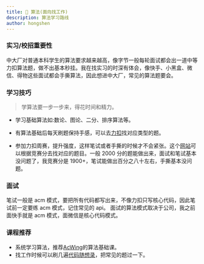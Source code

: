 ```yaml
---
title: 🔶 算法(面向找工作)
description: 算法学习路线
author: hongshen
---
```


### 实习/校招重要性

中大厂对普通本科学生的算法要求越来越高，像字节一般每轮面试都会出一道中等力扣算法题，做不出基本秒挂。我在找实习的时深有体会，像快手、小黑盒、微信、得物这些面试都会手撕算法，因此想进中大厂，常见的算法题要会。

### 学习技巧

> 学算法要一步一步来，得花时间和精力。

- 学习基础算法如:数论、图论、二分、排序算法等。

- 有算法基础后每天刷题保持手感，可以去[力扣](https://leetcode-cn.com/)找对应类型的题。
- 参加力扣周赛，提升强度，这样笔试或者手撕的时候才不会紧张。这个[网站](https://zerotrac.github.io/leetcode_problem_rating/#/)可以根据竞赛分去找对应的题目。一般 2000 分的题能做出来，面试和笔试基本没问题了，我竞赛分是 1900+，笔试能做出百分之八十左右，手撕基本没问题。

### 面试

笔试一般是 acm 模式，要把所有代码都写出来，不像力扣只写核心代码，因此笔试前一定要练 acm 模式，记住常见的 api。
面试的算法模式取决于公司，我之前面快手就是 acm 模式，面微信是核心代码模式。

### 课程推荐

- 系统学习算法，推荐[AcWing](https://www.acwing.com/)的算法基础课。
- 找工作时候可以刷几遍[代码随想录](https://www.programmercarl.com/)，把常见的题过一下。
